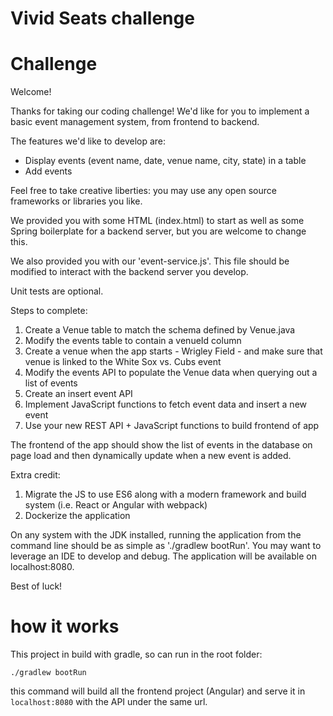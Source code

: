 # Vivid Seats challenge

# Challenge

Welcome!

Thanks for taking our coding challenge! We'd like for you to implement a basic event management system, from frontend to backend.

The features we'd like to develop are:

* Display events (event name, date, venue name, city, state) in a table
* Add events

Feel free to take creative liberties: you may use any open source frameworks or libraries you like.

We provided you with some HTML (index.html) to start as well as some Spring boilerplate for a backend server, but you are welcome to change this.

We also provided you with our 'event-service.js'. This file should be modified to interact with the backend server you develop.

Unit tests are optional.

Steps to complete:
1) Create a Venue table to match the schema defined by Venue.java
2) Modify the events table to contain a venueId column
3) Create a venue when the app starts - Wrigley Field - and make sure that venue is linked to the White Sox vs. Cubs event
4) Modify the events API to populate the Venue data when querying out a list of events
5) Create an insert event API
6) Implement JavaScript functions to fetch event data and insert a new event
7) Use your new REST API + JavaScript functions to build frontend of app

The frontend of the app should show the list of events in the database on page load and then dynamically update when a new event is added.

Extra credit:
1) Migrate the JS to use ES6 along with a modern framework and build system (i.e. React or Angular with webpack)
2) Dockerize the application

On any system with the JDK installed, running the application from the command line should be as simple as './gradlew bootRun'. You may want to leverage an IDE to develop and debug. The application will be available on localhost:8080.

Best of luck!

# how it works
This project in build with gradle, so can run in the root folder: 

```
./gradlew bootRun
```

this command will build all the frontend project (Angular) and serve it in `localhost:8080` with the API under the same url.
